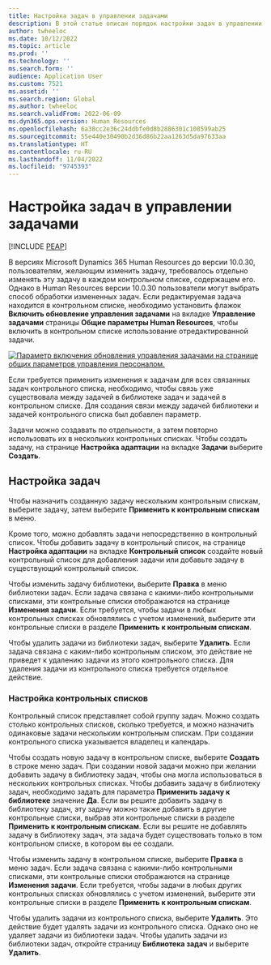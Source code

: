 ```yaml
---
title: Настройка задач в управлении задачами
description: В этой статье описан порядок настройки задач в управлении задачами в Microsoft Dynamics 365 Human Resources.
author: twheeloc
ms.date: 10/12/2022
ms.topic: article
ms.prod: ''
ms.technology: ''
ms.search.form: ''
audience: Application User
ms.custom: 7521
ms.assetid: ''
ms.search.region: Global
ms.author: twheeloc
ms.search.validFrom: 2022-06-09
ms.dyn365.ops.version: Human Resources
ms.openlocfilehash: 6a38cc2e36c24ddbfe0d8b2886301c108599ab25
ms.sourcegitcommit: 55e440e30490b2d36d86b22aa1263d5da97633aa
ms.translationtype: HT
ms.contentlocale: ru-RU
ms.lasthandoff: 11/04/2022
ms.locfileid: "9745393"
---
```

# <a name="set-up-tasks-in-task-management"></a>Настройка задач в управлении задачами

[!INCLUDE [PEAP](../includes/peap-1.md)]

В версиях Microsoft Dynamics 365 Human Resources до версии 10.0.30, пользователям, желающим изменить задачу, требовалось отдельно изменять эту задачу в каждом контрольном списке, содержащем его. Однако в Human Resources версии 10.0.30 пользователи могут выбрать способ обработки измененных задач. Если редактируемая задача находится в контрольном списке, необходимо установить флажок **Включить обновление управления задачами** на вкладке **Управление задачами** страницы **Общие параметры Human Resources**, чтобы включить в контрольном списке использование отредактированной задачи.

[![Параметр включения обновления управления задачами на странице общих параметров управления персоналом.](./media/task-update.png)](./media/task-update.png)

Если требуется применить изменения к задачам для всех связанных задач контрольного списка, необходимо, чтобы связь уже существовала между задачей в библиотеке задач и задачей в контрольном списке. Для создания связи между задачей библиотеки и задачей контрольного списка был добавлен параметр.

Задачи можно создавать по отдельности, а затем повторно использовать их в нескольких контрольных списках. Чтобы создать задачу, на странице **Настройка адаптации** на вкладке **Задачи** выберите **Создать**.

## <a name="set-up-tasks"></a>Настройка задач

Чтобы назначить созданную задачу нескольким контрольным спискам, выберите задачу, затем выберите **Применить к контрольным спискам** в меню.

Кроме того, можно добавлять задачи непосредственно в контрольный список. Чтобы добавить задачу в контрольный список, на странице **Настройка адаптации** на вкладке **Контрольный список** создайте новый контрольный список для добавления задачи или добавьте задачу в существующий контрольный список.

Чтобы изменить задачу библиотеки, выберите **Правка** в меню библиотеки задач. Если задача связана с какими-либо контрольными списками, эти контрольные списки отображаются на странице **Изменения задачи**. Если требуется, чтобы задачи в любых контрольных списках обновлялись с учетом изменений, выберите эти контрольные списки в разделе **Применить к контрольным спискам**.

Чтобы удалить задачи из библиотеки задач, выберите **Удалить**. Если задача связана с каким-либо контрольным списком, это действие не приведет к удалению задачи из этого контрольного списка. Для удаления задачи из контрольного списка требуется отдельное действие.

### <a name="set-up-checklists"></a>Настройка контрольных списков

Контрольный список представляет собой группу задач. Можно создать столько контрольных списков, сколько требуется, и можно назначить одинаковые задачи нескольким контрольным спискам. При создании контрольного списка указывается владелец и календарь.

Чтобы создать новую задачу в контрольном списке, выберите **Создать** в строке меню задач. При создании новой задачи можно при желании добавить задачу в библиотеку задач, чтобы она могла использоваться в нескольких контрольных списках. Чтобы добавить задачу в библиотеку задач, необходимо задать для параметра **Применить задачу к библиотеке** значение **Да**. Если вы решите добавить задачу в библиотеку задач, эту задачу можно также добавить в другие контрольные списки, выбрав эти контрольные списки в разделе **Применить к контрольным спискам**. Если вы решите не добавлять задачу в библиотеку задач, эта задача будет существовать только в том контрольном списке, в котором вы ее создали.

Чтобы изменить задачу в контрольном списке, выберите **Правка** в меню задач. Если задача связана с какими-либо контрольными списками, эти контрольные списки отображаются на странице **Изменения задачи**. Если требуется, чтобы задачи в любых других контрольных списках обновлялись с учетом изменений, выберите эти контрольные списки в разделе **Применить к контрольным спискам**.

Чтобы удалить задачи из контрольного списка, выберите **Удалить**. Это действие будет удалять задачи из контрольного списка. Однако оно не удаляет задачи из библиотеки задач. Чтобы удалить задачи из библиотеки задач, откройте страницу **Библиотека задач** и выберите **Удалить**.

